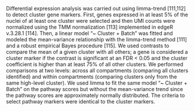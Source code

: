 Differential expression analysis was carried out using limma-trend [111,112] to detect cluster gene markers. First, genes expressed in at least 5% of the nuclei of at least one cluster were selected and then UMI counts were normalized using the TMM normalization [113] implemented in edgeR v.3.28.1 [114]. Then, a linear model “~ Cluster + Batch” was fitted and modeled the mean-variance relationship with the limma-trend method [111] and a robust empirical Bayes procedure [115]. We used contrasts to compare the mean of a given cluster with all others; a gene is considered a cluster marker if the contrast is significant at an FDR < 0.05 and the cluster coefficient is higher than at least 75% of all other clusters. We performed comparisons at two levels: across all compartments (comparing all clusters identified) and within compartments (comparing clusters only from the same high-level cluster). We used limma to fit the same model “~ Cluster + Batch” on the pathway scores but without the mean-variance trend since the pathway scores are approximately normally distributed. The criteria to select pathway markers were identical to the cluster markers.
